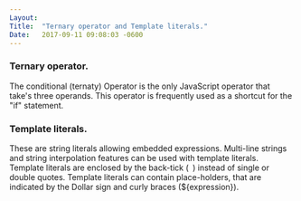 ```yaml
---
Layout:	
Title:	"Ternary operator and Template literals."
Date:	2017-09-11 09:08:03 -0600
---
```


### Ternary operator.
The conditional (ternaty) Operator is the only JavaScript operator that take's three operands.
This operator is frequently used as a shortcut for the "if" statement.

### Template literals.
These are string literals allowing embedded expressions.
Multi-line strings and string interpolation features can be used with template literals.
Template literals are enclosed by the back-tick (` `) instead of single or double quotes.
Template literals can contain place-holders, that are indicated by the Dollar sign and curly braces (${expression}).